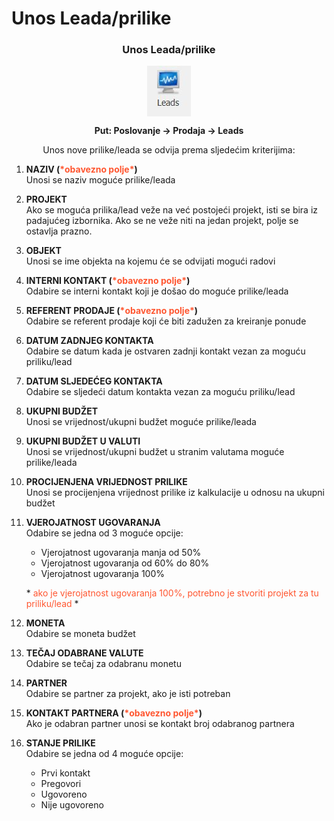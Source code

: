 # Unos Leada/prilike

### <p align=center>**Unos Leada/prilike**

<img src="../images/unosLeadaPrilike.png"
    alt="Odobravanje dokumenata"
    style="display: block;
            margin-left: auto;
            margin-right: auto;" 
/>

**<p align=center>Put: Poslovanje → Prodaja → Leads**  
<p align=center>Unos nove prilike/leada se odvija prema sljedećim kriterijima:</p>


1. **NAZIV  (<span style="color: #ff5630">\*obavezno polje\*</span>)**     
    Unosi se naziv moguće prilike/leada

2. **PROJEKT**  
    Ako se moguća prilika/lead veže na već postojeći projekt, isti se bira iz padajućeg izbornika. Ako se ne veže niti na jedan projekt, polje se ostavlja prazno.

3. **OBJEKT**   
    Unosi se ime objekta na kojemu će se odvijati mogući radovi

4. **INTERNI KONTAKT  (<span style="color: #ff5630">\*obavezno polje\*</span>)**    
    Odabire se interni kontakt koji je došao do moguće prilike/leada

5. **REFERENT PRODAJE  (<span style="color: #ff5630">\*obavezno polje\*</span>)**    
    Odabire se referent prodaje koji će biti zadužen za kreiranje ponude

6. **DATUM ZADNJEG KONTAKTA**    
    Odabire se datum kada je ostvaren zadnji kontakt vezan za moguću priliku/lead

7. **DATUM SLJEDEĆEG KONTAKTA**    
    Odabire se sljedeći datum kontakta vezan za moguću priliku/lead

8. **UKUPNI BUDŽET**    
    Unosi se vrijednost/ukupni budžet moguće prilike/leada

9. **UKUPNI BUDŽET U VALUTI**    
    Unosi se vrijednost/ukupni budžet u stranim valutama moguće prilike/leada

10. **PROCIJENJENA VRIJEDNOST PRILIKE**    
    Unosi se procijenjena vrijednost prilike iz kalkulacije u odnosu na ukupni budžet

11. **VJEROJATNOST UGOVARANJA**    
    Odabire se jedna od 3 moguće opcije:
    - Vjerojatnost ugovaranja manja od 50% 
    - Vjerojatnost ugovaranja od 60% do 80% 
    - Vjerojatnost ugovaranja 100%

    \* <span style="color:#ff5630">ako je vjerojatnost ugovaranja 100%, potrebno je stvoriti projekt za tu priliku/lead</span> *

12. **MONETA**    
    Odabire se moneta budžet

13. **TEČAJ ODABRANE VALUTE**    
    Odabire se tečaj za odabranu monetu

14. **PARTNER**    
    Odabire se partner za projekt, ako je isti potreban

15. **KONTAKT PARTNERA (<span style="color: #ff5630">\*obavezno polje\*</span>)**    
    Ako je odabran partner unosi se kontakt broj odabranog partnera

16. **STANJE PRILIKE**    
    Odabire se jedna od 4 moguće opcije: 
    - Prvi kontakt
    - Pregovori
    - Ugovoreno
    - Nije ugovoreno



<br></br><br></br>